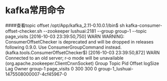 # kafka常用命令

####查看topic offset
/opt/App/kafka_2.11-0.10.0.1/bin$ sh kafka-consumer-offset-checker.sh --zookeeper lushuai:2181 --group group-1 --topic page_visits
[2016-10-03 23:39:50,750] WARN WARNING: ConsumerOffsetChecker is deprecated and will be dropped in releases following 0.9.0. Use ConsumerGroupCommand instead. (kafka.tools.ConsumerOffsetChecker$)
[2016-10-03 23:39:50,872] WARN Connected to an old server; r-o mode will be unavailable (org.apache.zookeeper.ClientCnxnSocket)
Group           Topic                          Pid Offset          logSize         Lag             Owner
group-1         page_visits                    0   300             300             0               group-1_lushuai-1475508000007-4cf45967-0